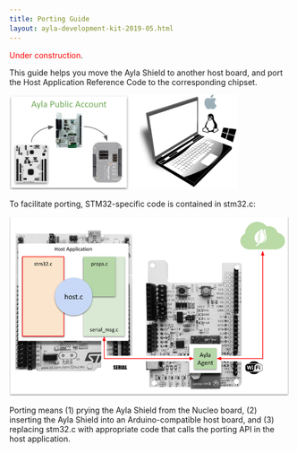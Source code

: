 ```yaml
---
title: Porting Guide
layout: ayla-development-kit-2019-05.html
---
```


<span style="color:red;">Under construction</span>.

This guide helps you move the Ayla Shield to another host board, and port the Host Application Reference Code to the corresponding chipset.

<img src="../port.png" width="408">

To facilitate porting, STM32-specific code is contained in stm32.c:

<img src="host-app-agent.png" width="500">

Porting means (1) prying the Ayla Shield from the Nucleo board, (2) inserting the Ayla Shield into an Arduino-compatible host board, and (3) replacing stm32.c with appropriate code that calls the porting API in the host application.

<!--
We may use the [NXP Freedom Development Board](https://www.nxp.com/support/developer-resources/evaluation-and-development-boards/freedom-development-boards/mcu-boards/nxp-freedom-development-board-for-kinetis-k27-and-k28-mcus:FRDM-K28F) as the porting target. 
-->
